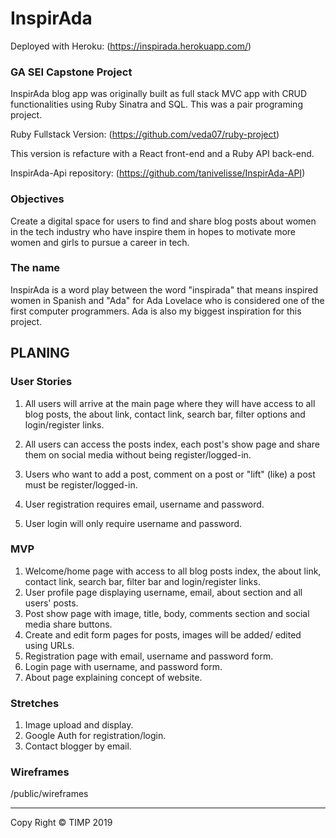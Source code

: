 # InspirAda

Deployed with Heroku: (https://inspirada.herokuapp.com/)

### GA SEI Capstone Project

InspirAda blog app was originally built as full stack MVC app with CRUD functionalities using Ruby Sinatra and SQL. This was a pair programing project. 

Ruby Fullstack Version: (https://github.com/veda07/ruby-project)

This version is refacture with a React front-end and a Ruby API back-end. 

InspirAda-Api repository: (https://github.com/tanivelisse/InspirAda-API)

### Objectives 

Create a digital space for users to find and share blog posts about  women in the tech industry who have inspire them in hopes to motivate more women and girls to pursue a career in tech. 

### The name

InspirAda is a word play between the word "inspirada" that means inspired women in Spanish and "Ada" for Ada Lovelace who is considered one of the first computer programmers. Ada is also my biggest inspiration for this project.  

## PLANING

### User Stories

1. All users will arrive at the main page where they will have access to all blog posts, the about link, contact link, search bar, filter options and login/register links. 

2. All users can access the posts index, each post's show page and share them on social media without being register/logged-in. 

3. Users who want to add a post, comment on a post or "lift" (like) a post must be register/logged-in.

4. User registration requires email, username and password.  

5. User login will only require username and password.


### MVP

1. Welcome/home page with access to all blog posts index, the about link, contact link, search bar, filter bar and login/register links. 
2. User profile page displaying username, email, about section and all users' posts. 
3. Post show page with image, title, body, comments section and social media share buttons.
4. Create and edit form pages for posts, images will be added/ edited using URLs.
5. Registration page with email, username and password form. 
6. Login page with username, and password form.
7. About page explaining concept of website. 

### Stretches 

1. Image upload and display. 
2. Google Auth for registration/login.
3. Contact blogger by email.

### Wireframes

/public/wireframes


***

Copy Right © TIMP 2019

